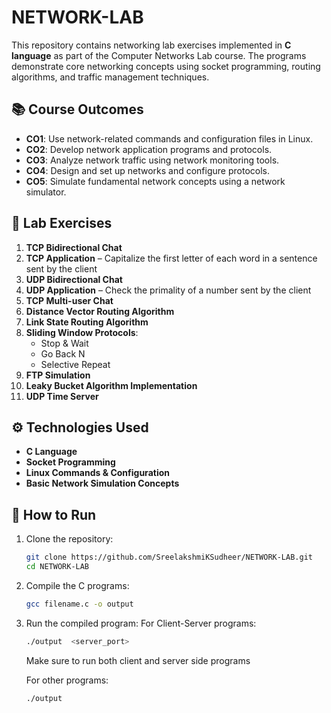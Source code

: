 # NETWORK-LAB

This repository contains networking lab exercises implemented in **C language** as part of the Computer Networks Lab course. The programs demonstrate core networking concepts using socket programming, routing algorithms, and traffic management techniques.

## 📚 Course Outcomes

- **CO1**: Use network-related commands and configuration files in Linux.
- **CO2**: Develop network application programs and protocols.
- **CO3**: Analyze network traffic using network monitoring tools.
- **CO4**: Design and set up networks and configure protocols.
- **CO5**: Simulate fundamental network concepts using a network simulator.

## 🧪 Lab Exercises

1. **TCP Bidirectional Chat**
2. **TCP Application** – Capitalize the first letter of each word in a sentence sent by the client
3. **UDP Bidirectional Chat**
4. **UDP Application** – Check the primality of a number sent by the client
5. **TCP Multi-user Chat**
6. **Distance Vector Routing Algorithm**
7. **Link State Routing Algorithm**
8. **Sliding Window Protocols**:
   - Stop & Wait
   - Go Back N
   - Selective Repeat
9. **FTP Simulation**
10. **Leaky Bucket Algorithm Implementation**
11. **UDP Time Server**

## ⚙️ Technologies Used

- **C Language**
- **Socket Programming**
- **Linux Commands & Configuration**
- **Basic Network Simulation Concepts**

## 🚀 How to Run

1. Clone the repository:
   ```bash
   git clone https://github.com/SreelakshmiKSudheer/NETWORK-LAB.git
   cd NETWORK-LAB
   ```
2. Compile the C programs:

   ```bash
   gcc filename.c -o output
   ```
3. Run the compiled program:
    For Client-Server programs:
    ```bash
    ./output  <server_port>
    ```
    Make sure to run both client and server side programs

    
    For other programs:
    ```bash
    ./output
    ```
